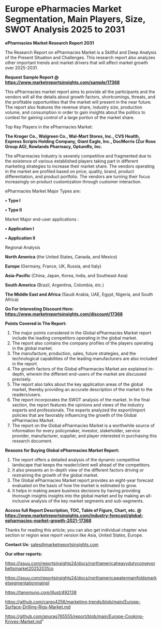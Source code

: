 # Europe ePharmacies Market Segmentation, Main Players, Size, SWOT Analysis 2025 to 2031

<strong>ePharmacies Market Research Report 2031</strong>

The Research Report on ePharmacies Market is a Skillful and Deep Analysis of the Present Situation and Challenges. This research report also analyzes other important trends and market drivers that will affect market growth over 2025-2031.

<strong>Request Sample Report @ <a href=https://www.marketreportsinsights.com/sample/17368>https://www.marketreportsinsights.com/sample/17368</a></strong>

This ePharmacies market report aims to provide all the participants and the vendors will all the details about growth factors, shortcomings, threats, and the profitable opportunities that the market will present in the near future. The report also features the revenue share, industry size, production volume, and consumption in order to gain insights about the politics to contest for gaining control of a large portion of the market share.

Top Key Players in the ePharmacies Market:

<strong>The Kroger Co., Walgreen Co., Wal-Mart Stores, Inc., CVS Health, Express Scripts Holding Company, Giant Eagle, Inc., DocMorris (Zur Rose Group AG), Rowlands Pharmacy, OptumRx, Inc.</strong>

The ePharmacies Industry is severely competitive and fragmented due to the existence of various established players taking part in different marketing strategies to increase their market share. The vendors operating in the market are profiled based on price, quality, brand, product differentiation, and product portfolio. The vendors are turning their focus increasingly on product customization through customer interaction.

ePharmacies Market Major Types are:

<strong>• Type I

• Type II</strong>

Market Major end-user applications :

<strong>• Application I

• Application II</strong>

Regional Analysis

</u><strong><b>North America</b></strong> (the United States, Canada, and Mexico)

<strong><b>Europe </b></strong>(Germany, France, UK, Russia, and Italy)

<strong><b>Asia-Pacific</b></strong> (China, Japan, Korea, India, and Southeast Asia)

<strong><b>South America</b></strong> (Brazil, Argentina, Colombia, etc.)

<strong><b>The Middle East and Africa</b></strong> (Saudi Arabia, UAE, Egypt, Nigeria, and South Africa)

<strong>Go For Interesting Discount Here: <a href=https://www.marketreportsinsights.com/discount/17368>https://www.marketreportsinsights.com/discount/17368</a></strong>

<strong>Points Covered in The Report:</strong>
<ol>
  <li>The major points considered in the Global ePharmacies Market report include the leading competitors operating in the global market.</li>
  <li>The report also contains the company profiles of the players operating in the global market.</li>
  <li>The manufacture, production, sales, future strategies, and the technological capabilities of the leading manufacturers are also included in the report.</li>
  <li>The growth factors of the Global ePharmacies Market are explained in-depth, wherein the different end-users of the market are discussed precisely.</li>
  <li>The report also talks about the key application areas of the global market, thereby providing an accurate description of the market to the readers/users.</li>
  <li>The report incorporates the SWOT analysis of the market. In the final section, the report features the opinions and views of the industry experts and professionals. The experts analyzed the export/import policies that are favorably influencing the growth of the Global ePharmacies Market.</li>
  <li>The report on the Global ePharmacies Market is a worthwhile source of information for every policymaker, investor, stakeholder, service provider, manufacturer, supplier, and player interested in purchasing this research document.</li>
</ol>
<strong>Reasons for Buying Global ePharmacies Market Report:</strong>

<ol>
  <li>The report offers a detailed analysis of the dynamic competitive landscape that keeps the reader/client well ahead of the competitors.</li>
  <li>It also presents an in-depth view of the different factors driving or restraining the growth of the global market.</li>
  <li>The Global ePharmacies Market report provides an eight-year forecast evaluated on the basis of how the market is estimated to grow.</li>
  <li>It helps in making aware business decisions by having providing thorough insights insights into the global market and by making an all-inclusive analysis of the key market segments and sub-segments.</li>
</ol>
<strong>Access full Report Description, TOC, Table of Figure, Chart, etc. @ <a href=https://www.marketreportsinsights.com/industry-forecast/global-epharmacies-market-growth-2021-17368>https://www.marketreportsinsights.com/industry-forecast/global-epharmacies-market-growth-2021-17368</a></strong>


Thanks for reading this article; you can also get individual chapter wise section or region wise report version like Asia, United States, Europe.

<strong>Contact Us:</strong>
sales@marketreportsinsights.com

<strong>Our other reports:</strong>

<a href=https://issuu.com/reportsinsights24/docs/northamericaheavydutyconveyorbeltsmarket20252031co>https://issuu.com/reportsinsights24/docs/northamericaheavydutyconveyorbeltsmarket20252031co</a>

<a href=https://issuu.com/reportsinsights24/docs/northamericawatermanifoldsmarketsegmentationmainpl>https://issuu.com/reportsinsights24/docs/northamericawatermanifoldsmarketsegmentationmainpl</a>

<a href=https://tanomuno.com/illust/492138>https://tanomuno.com/illust/492138</a>

<a href=https://github.com/cargo4256/marketing-trends/blob/main/Europe-Surface-Drilling-Rigs-Market.md>https://github.com/cargo4256/marketing-trends/blob/main/Europe-Surface-Drilling-Rigs-Market.md</a>

<a href=https://github.com/anurag765555/report/blob/main/Europe-Cooking-Knives-Market.md>https://github.com/anurag765555/report/blob/main/Europe-Cooking-Knives-Market.md</a>"

